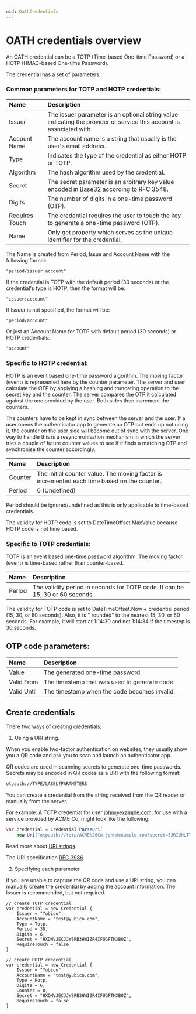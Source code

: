 ```yaml
---
uid: OathCredentials
---
```


<!-- Copyright 2021 Yubico AB

Licensed under the Apache License, Version 2.0 (the "License");
you may not use this file except in compliance with the License.
You may obtain a copy of the License at

    http://www.apache.org/licenses/LICENSE-2.0

Unless required by applicable law or agreed to in writing, software
distributed under the License is distributed on an "AS IS" BASIS,
WITHOUT WARRANTIES OR CONDITIONS OF ANY KIND, either express or implied.
See the License for the specific language governing permissions and
limitations under the License. -->

# OATH credentials overview

An OATH credential can be a TOTP (Time-based One-time Password) or a HOTP (HMAC-based One-time Password).

The credential has a set of parameters.

### Common parameters for TOTP and HOTP credentials:

| Name           | Description                                                                                                          |
|:---------------|:---------------------------------------------------------------------------------------------------------------------|
| Issuer         | The issuer parameter is an optional string value indicating the provider or service this account is associated with. |
| Account Name   | The account name is a string that usually is the user's email address.                                               |
| Type           | Indicates the type of the credential as either HOTP or TOTP.                                                         |
| Algorithm      | The hash algorithm used by the credential.                                                                           |
| Secret         | The secret parameter is an arbitrary key value encoded in Base32 according to RFC 3548.                              |
| Digits         | The number of digits in a one-time password (OTP).                                                                   |
| Requires Touch | The credential requires the user to touch the key to generate a one-time password (OTP).                             |
| Name           | Only get property which serves as the unique identifier for the credential.                                          |

The Name is created from Period, Issue and Account Name with the following format:

```
"period/issuer:account"
```

If the credential is TOTP with the default period (30 seconds) or the credential's type is HOTP, then the format will
be:

```
"issuer:account"
```

If Issuer is not specified, the format will be:

```
"period/account"
```

Or just an Account Name for TOTP with default period (30 seconds) or HOTP credentials:

```
"account"
```

### Specific to HOTP credential:

HOTP is an event based one-time password algorithm. The moving factor (event) is represented here by the counter
parameter. The server and user calculate the OTP by applying a hashing and truncating operation to the secret key and
the counter. The server compares the OTP it calculated against the one provided by the user. Both sides then increment
the counters.

The counters have to be kept in sync between the server and the user. If a user opens the authenticator app to generate
an OTP but ends up not using it, the counter on the user side will become out of sync with the server. One way to handle
this is a resynchronisation mechanism in which the server tries a couple of future counter values to see if it finds a
matching OTP and synchronise the counter accordingly.

| Name    | Description                                                                                 |
|:--------|:--------------------------------------------------------------------------------------------|
| Counter | The initial counter value. The moving factor is incremented each time based on the counter. |
| Period  | 0 (Undefined)                                                                               |

Period should be ignored/undefined as this is only applicable to time-based credentials.

The validity for HOTP code is set to DateTimeOffset.MaxValue because HOTP code is not time based.

### Specific to TOTP credentials:

TOTP is an event based one-time password algorithm. The moving factor (event) is time-based rather than counter-based.

| Name   | Description                                                                   |
|:-------|:------------------------------------------------------------------------------|
| Period | The validity period in seconds for TOTP code. It can be 15, 30 or 60 seconds. |

The validity for TOTP code is set to DateTimeOffset.Now + credential period (15, 30, or 60 seconds). Also, it is "
rounded" to the nearest 15, 30, or 60 seconds. For example, it will start at 1:14:30 and not 1:14:34 if the timestep is
30 seconds.

## OTP code parameters:

| Name        | Description                                   |
|:------------|:----------------------------------------------|
| Value       | The generated one-time password.              |
| Valid From  | The timestamp that was used to generate code. |
| Valid Until | The timestamp when the code becomes invalid.  |

## Create credentials

There two ways of creating credentials:

1. Using a URI string.

When you enable two-factor authentication on websites, they usually show you a QR code and ask you to scan and launch an
authenticator app.

QR codes are used in scanning secrets to generate one-time passwords. Secrets may be encoded in QR codes as a URI with
the following format:

```txt
otpauth://TYPE/LABEL?PARAMETERS
```

You can create a credential from the string received from the QR reader or manually from the server.

For example: A TOTP credential for user john@example.com, for use with a service provided by ACME Co, might look like
the following:

```csharp
var credential = Credential.ParseUri(
    new Uri("otpauth://totp/ACME%20Co:john@example.com?secret=5JRIUNLTT3URLTR7CLZOTM4P2GFGB3RY&issuer=ACME%20Co&algorithm=SHA1&digits=6&period=30"));
```

Read more about [URI strings](./uri-string-format.md).

The URI specification [RFC 3986](https://datatracker.ietf.org/doc/html/rfc3986).

2. Specifying each parameter

If you are unable to capture the QR code and use a URI string, you can manually create the credential by adding the
account information. The Issuer is recommended, but not required.

```
// create TOTP credential
var credential = new Credential {
    Issuer = "Yubico",
    AccountName = "test@yubico.com",
    Type = Totp,
    Period = 30,
    Digits = 6,
    Secret = "HXDMVJECJJWSRB3HWIZR4IFUGFTMXBOZ",
    RequireTouch = false
}

// create HOTP credential
var credential = new Credential {
    Issuer = "Yubico",
    AccountName = "test@yubico.com",
    Type = Hotp,
    Digits = 6,
    Counter = 0,
    Secret = "HXDMVJECJJWSRB3HWIZR4IFUGFTMXBOZ",
    RequireTouch = false
}
```
